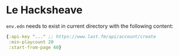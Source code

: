 # Le Hacksheave

`env.edn` needs to exist in current directory with the following content:

``` clojure
{:api-key "..." ;; https://www.last.fm/api/account/create
 :min-playcount 20
 :start-from-page 60}
```
